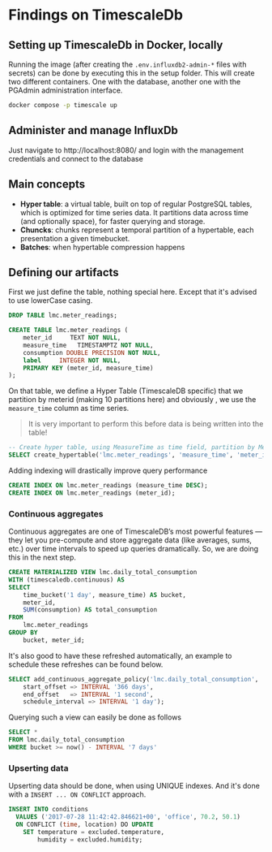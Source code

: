 # Findings on TimescaleDb

## Setting up TimescaleDb in Docker, locally

Running the image (after creating the `.env.influxdb2-admin-*` files with secrets) can be done by executing this in the setup folder.  This will create two different containers.  One with the database, another one with the PGAdmin administration interface.

```bash
docker compose -p timescale up
```

## Administer and manage InfluxDb

Just navigate to http://localhost:8080/ and login with the management credentials and connect to the database

## Main concepts

- **Hyper table**: a virtual table, built on top of regular PostgreSQL tables, which is optimized for time series data.  It partitions data across time (and optionally space), for faster querying and storage.
- **Chuncks**: chunks represent a temporal partition of a hypertable, each presentation a given timebucket.  
- **Batches**: when hypertable compression happens

## Defining our artifacts

First we just define the table, nothing special here. 
Except that it's advised to use lowerCase casing.

```sql
DROP TABLE lmc.meter_readings;

CREATE TABLE lmc.meter_readings (
    meter_id     TEXT NOT NULL,
    measure_time   TIMESTAMPTZ NOT NULL,
    consumption DOUBLE PRECISION NOT NULL,
    label     INTEGER NOT NULL,
    PRIMARY KEY (meter_id, measure_time)
);
```

On that table, we define a Hyper Table (TimescaleDB specific) that we partition by meterid (making 10 partitions here) and obviously , we use the `measure_time` column as time series.

> It is very important to perform this before data is being written into the table!

```sql
-- Create hyper table, using MeasureTime as time field, partition by MeterId (10 partitions)
SELECT create_hypertable('lmc.meter_readings', 'measure_time', 'meter_id', 10);
```

Adding indexing will drastically improve query performance

```sql
CREATE INDEX ON lmc.meter_readings (measure_time DESC);
CREATE INDEX ON lmc.meter_readings (meter_id);
```

### Continuous aggregates

Continuous aggregates are one of TimescaleDB’s most powerful features — they let you pre-compute and store aggregate data (like averages, sums, etc.) over time intervals to speed up queries dramatically.  So, we are doing this in the next step.

```sql
CREATE MATERIALIZED VIEW lmc.daily_total_consumption
WITH (timescaledb.continuous) AS
SELECT
    time_bucket('1 day', measure_time) AS bucket,
    meter_id,
    SUM(consumption) AS total_consumption
FROM
    lmc.meter_readings
GROUP BY
    bucket, meter_id;
```

It's also good to have these refreshed automatically, an example to schedule these refreshes can be found below. 

```SQL
SELECT add_continuous_aggregate_policy('lmc.daily_total_consumption',
    start_offset => INTERVAL '366 days',
    end_offset   => INTERVAL '1 second',
    schedule_interval => INTERVAL '1 day');
```

Querying such a view can easily be done as follows

```SQL
SELECT *
FROM lmc.daily_total_consumption
WHERE bucket >= now() - INTERVAL '7 days'
```

### Upserting data

Upserting data should be done, when using UNIQUE indexes.  And it's done with a `INSERT ... ON CONFLICT` approach.

```SQL
INSERT INTO conditions
  VALUES ('2017-07-28 11:42:42.846621+00', 'office', 70.2, 50.1)
  ON CONFLICT (time, location) DO UPDATE
    SET temperature = excluded.temperature,
        humidity = excluded.humidity;
```